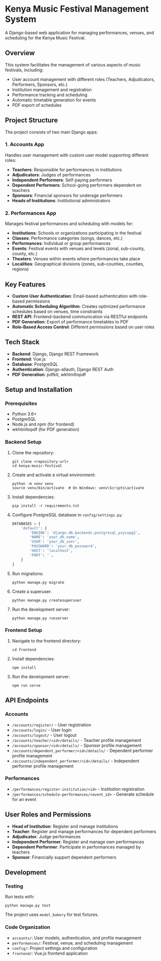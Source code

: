 # Kenya Music Festival Management System

A Django-based web application for managing performances, venues, and scheduling for the Kenya Music Festival.

## Overview

This system facilitates the management of various aspects of music festivals, including:

- User account management with different roles (Teachers, Adjudicators, Performers, Sponsors, etc.)
- Institution management and registration
- Performance tracking and scheduling
- Automatic timetable generation for events
- PDF export of schedules

## Project Structure

The project consists of two main Django apps:

### 1. Accounts App

Handles user management with custom user model supporting different roles:

- **Teachers**: Responsible for performances in institutions
- **Adjudicators**: Judges of performances
- **Independent Performers**: Self-paying performers
- **Dependent Performers**: School-going performers dependent on teachers
- **Sponsors**: Financial sponsors for underage performers
- **Heads of Institutions**: Institutional administrators

### 2. Performances App

Manages festival performances and scheduling with models for:

- **Institutions**: Schools or organizations participating in the festival
- **Classes**: Performance categories (songs, dances, etc.)
- **Performances**: Individual or group performances
- **Events**: Festival events with venues and levels (zonal, sub-county, county, etc.)
- **Theaters**: Venues within events where performances take place
- **Localities**: Geographical divisions (zones, sub-counties, counties, regions)

## Key Features

- **Custom User Authentication**: Email-based authentication with role-based permissions
- **Automatic Scheduling Algorithm**: Creates optimized performance schedules based on venues, time constraints
- **REST API**: Frontend-backend communication via RESTful endpoints
- **PDF Generation**: Export of performance timetables to PDF
- **Role-Based Access Control**: Different permissions based on user roles

## Tech Stack

- **Backend**: Django, Django REST Framework
- **Frontend**: Vue.js
- **Database**: PostgreSQL
- **Authentication**: Django-allauth, Django REST Auth
- **PDF Generation**: pdfkit, wkhtmltopdf

## Setup and Installation

### Prerequisites

- Python 3.6+
- PostgreSQL
- Node.js and npm (for frontend)
- wkhtmltopdf (for PDF generation)

### Backend Setup

1. Clone the repository:
   ```
   git clone <repository-url>
   cd kenya-music-festival
   ```

2. Create and activate a virtual environment:
   ```
   python -m venv venv
   source venv/bin/activate  # On Windows: venv\Scripts\activate
   ```

3. Install dependencies:
   ```
   pip install -r requirements.txt
   ```

4. Configure PostgreSQL database in `config/settings.py`:
   ```python
   DATABASES = {
       'default': {
           'ENGINE': 'django.db.backends.postgresql_psycopg2',
           'NAME': 'your_db_name',
           'USER': 'your_db_user',
           'PASSWORD': 'your_db_password',
           'HOST': 'localhost',
           'PORT': '',
       }
   }
   ```

5. Run migrations:
   ```
   python manage.py migrate
   ```

6. Create a superuser:
   ```
   python manage.py createsuperuser
   ```

7. Run the development server:
   ```
   python manage.py runserver
   ```

### Frontend Setup

1. Navigate to the frontend directory:
   ```
   cd frontend
   ```

2. Install dependencies:
   ```
   npm install
   ```

3. Run the development server:
   ```
   npm run serve
   ```

## API Endpoints

### Accounts

- `/accounts/register/` - User registration
- `/accounts/login/` - User login
- `/accounts/logout/` - User logout
- `/accounts/teacher/<id>/details/` - Teacher profile management
- `/accounts/sponsor/<id>/details/` - Sponsor profile management
- `/accounts/dependent_performer/<id>/details/` - Dependent performer profile management
- `/accounts/independent_performer/<id>/details/` - Independent performer profile management

### Performances

- `/performances/register-institution/<id>` - Institution registration
- `/performances/schedule-performances/<event_id>` - Generate schedule for an event

## User Roles and Permissions

- **Head of Institution**: Register and manage institutions
- **Teacher**: Register and manage performances for dependent performers
- **Adjudicator**: Judge performances
- **Independent Performer**: Register and manage own performances
- **Dependent Performer**: Participate in performances managed by teachers
- **Sponsor**: Financially support dependent performers

## Development

### Testing

Run tests with:
```
python manage.py test
```

The project uses `model_bakery` for test fixtures.

### Code Organization

- `accounts/`: User models, authentication, and profile management
- `performances/`: Festival, venue, and scheduling management
- `config/`: Project settings and configuration
- `frontend/`: Vue.js frontend application
